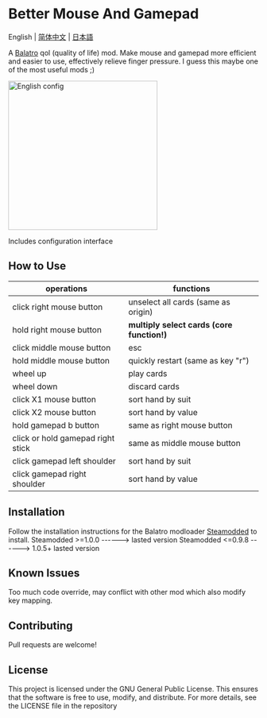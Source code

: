 # Better Mouse And Gamepad

English | [简体中文](/README_ZH.md) | [日本語](/README_JP.md)

A [Balatro](https://store.steampowered.com/app/2379780/Balatro/) qol (quality of life) mod. Make mouse and gamepad more efficient and easier to use, effectively relieve finger pressure. I guess this maybe one of the most useful mods ;)

<img src="https://github.com/user-attachments/assets/5afcd2ff-c6fa-400f-897f-ab7325f0cf00" alt="English config" width="300" />

Includes configuration interface

## How to Use

| operations                        | functions                                  |
| --------------------------------- | ------------------------------------------ |
| click right mouse button          | unselect all cards (same as origin)        |
| hold right mouse button           | **multiply select cards (core function!)** |
| click middle mouse button         | esc                                        |
| hold middle mouse button          | quickly restart (same as key "r")          |
| wheel up                          | play cards                                 |
| wheel down                        | discard cards                              |
| click X1 mouse button             | sort hand by suit                          |
| click X2 mouse button             | sort hand by value                         |
| hold gamepad b button             | same as right mouse button                 |
| click or hold gamepad right stick | same as middle mouse button                |
| click gamepad left shoulder       | sort hand by suit                          |
| click gamepad right shoulder      | sort hand by value                         |

## Installation

Follow the installation instructions for the Balatro modloader [Steamodded](https://github.com/Steamopollys/Steamodded/tree/0.6.0) to install.
Steamodded >=1.0.0 ------> lasted version
Steamodded <=0.9.8 ------> 1.0.5+ lasted version

## Known Issues

Too much code override, may conflict with other mod which also modify key mapping.

## Contributing

Pull requests are welcome!

## License

This project is licensed under the GNU General Public License. This ensures that the software is free to use, modify, and distribute. For more details, see the LICENSE file in the repository

